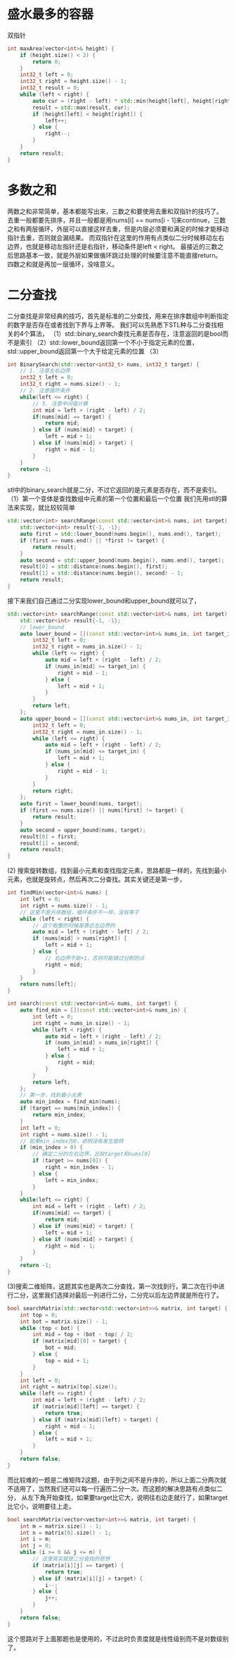 # 盛水最多的容器
双指针
```C++
int maxArea(vector<int>& height) {
    if (height.size() < 2) {
        return 0;
    }
    int32_t left = 0;
    int32_t right = height.size() - 1;
    int32_t result = 0;
    while (left < right) {
        auto cur = (right - left) * std::min(height[left], height[right]);
        result = std::max(result, cur);
        if (height[left] < height[right]) {
            left++;
        } else {
            right--;
        }
    }
    return result;
}
```

# 多数之和
两数之和非常简单，基本都能写出来，三数之和要使用去重和双指针的技巧了。
去重一般都要先排序，并且一般都是用nums[i] == nums[i - 1]来continue，三数之和有两层循环，外层可以直接这样去重，但是内层必须要和满足的时候才能移动指针去重，否则就会漏结果。
而双指针在这里的作用有点类似二分时候移动左右边界，也就是移动左指针还是右指针，移动条件是left < right。
最接近的三数之后思路基本一致，就是外层如果做循环跳过处理的时候要注意不能直接return。
四数之和就是再加一层循环，没啥意义。

# 二分查找
二分查找是非常经典的技巧，首先是标准的二分查找，用来在排序数组中判断指定的数字是否存在或者找到下界与上界等。
我们可以先熟悉下STL种与二分查找相关的4个算法，
（1）std::binary_search查找元素是否存在，注意返回的是bool而不是索引
（2）std::lower_bound返回第一个不小于指定元素的位置，std::upper_bound返回第一个大于给定元素的位置
（3）

```C++
int BinarySearch(std::vector<int32_t> nums, int32_t target) {
    // 1. 注意左右边界
    int32_t left = 0; 
    int32_t right = nums.size() - 1;
    // 2. 注意循环条件
    while(left <= right) {
        // 3. 注意中间值计算
        int mid = left + (right - left) / 2;
        if(nums[mid] == target) {
            return mid; 
        } else if (nums[mid] < target) {
            left = mid + 1;
        } else if (nums[mid] > target) {
            right = mid - 1;
        }
    }
    return -1;
}
```
stl中的binary_search就是二分，不过它返回的是元素是否存在，而不是索引。
（1）第一个变体是查找数组中元素的第一个位置和最后一个位置
我们先用stl的算法来实现，就比较较简单
```C++
std::vector<int> searchRange(const std::vector<int>& nums, int target) {
    std::vector<int> result{-1, -1};
    auto first = std::lower_bound(nums.begin(), nums.end(), target);
    if (first == nums.end() || *first != target) {
        return result;
    }
    auto second = std::upper_bound(nums.begin(), nums.end(), target);
    result[0] = std::distance(nums.begin(), first);
    result[1] = std::distance(nums.begin(), second) - 1;
    return result;
}
```
接下来我们自己通过二分实现lower_bound和upper_bound就可以了，
```C++
std::vector<int> searchRange(const std::vector<int>& nums, int target) {
    std::vector<int> result{-1, -1};
    // lower_bound
    auto lower_bound = [](const std::vector<int>& nums_in, int target_in) {
        int32_t left = 0;
        int32_t right = nums_in.size() - 1;
        while (left <= right) {
            auto mid = left + (right - left) / 2;
            if (nums_in[mid] >= target_in) {
                right = mid - 1;
            } else {
                left = mid + 1;
            }
        }
        return left;
    };
    auto upper_bound = [](const std::vector<int>& nums_in, int target_in) {
        int32_t left = 0;
        int32_t right = nums_in.size() - 1;
        while (left <= right) {
            auto mid = left + (right - left) / 2;
            if (nums_in[mid] <= target_in) {
                left = mid + 1;
            } else {
                right = mid - 1;
            }
        }
        return right;
    };
    auto first = lower_bound(nums, target);
    if (first == nums.size() || nums[first] != target) {
        return result;
    }
    auto second = upper_bound(nums, target);
    result[0] = first;
    result[1] = second;
    return result;
}
```
(2) 搜索旋转数组，找到最小元素和查找指定元素，思路都是一样的，先找到最小元素，也就是旋转点，然后再次二分查找。其实关键还是第一步，
```C++
int findMin(vector<int>& nums) {
    int left = 0;
    int right = nums.size() - 1;
    // 这里不是升序数组，循环条件不一样，没有等于
    while (left < right) {
        // 这个取整的时候是靠近左边界的
        auto mid = left + (right - left) / 2;
        if (nums[mid] > nums[right]) {
            left = mid + 1;
        } else {
            // 右边界不能+1，否则可能错过分割的点
            right = mid;
        }
    }
    return nums[left];
}

int search(const std::vector<int>& nums, int target) {
    auto find_min = [](const std::vector<int>& nums_in) {
        int left = 0;
        int right = nums_in.size() - 1;
        while (left < right) {
            auto mid = left + (right - left) / 2;
            if (nums_in[mid] > nums_in[right]) {
                left = mid + 1;
            } else {
                right = mid;
            }
        }
        return left;
    };
    // 第一步，找到最小元素
    auto min_index = find_min(nums);
    if (target == nums[min_index]) {
        return min_index;
    }
    int left = 0;
    int right = nums.size() - 1;
    // 如果min_index为0，说明没有发生旋转
    if (min_index > 0) {
        // 确定二分的左右边界，比较target和nums[0]
        if (target >= nums[0]) {
            right = min_index - 1;
        } else {
            left = min_index;
        }
    }
    while(left <= right) {
        int mid = left + (right - left) / 2;
        if(nums[mid] == target) {
            return mid; 
        } else if (nums[mid] < target) {
            left = mid + 1;
        } else if (nums[mid] > target) {
            right = mid - 1;
        }
    }
    return -1;
}
```

(3)搜索二维矩阵，这题其实也是两次二分查找，第一次找到行，第二次在行中进行二分，这里我们选择对最后一列进行二分，二分完以后左边界就是所在行了。
```C++
bool searchMatrix(std::vector<std::vector<int>>& matrix, int target) {
    int top = 0;
    int bot = matrix.size() - 1;
    while (top < bot) {
        int mid = top + (bot - top) / 2;
        if (matrix[mid][0] > target) {
            bot = mid;
        } else {
            top = mid + 1;
        }
    }
    int left = 0;
    int right = matrix[top].size();
    while (left <= right) {
        int mid = left + (right - left) / 2;
        if (matrix[mid][left] == target) {
            return true;
        } else if (matrix[mid][left] > target) {
            right = mid - 1;
        } else {
            left = mid + 1;
        }
    }
    return false;
}
```
而比较难的一题是二维矩阵2这题，由于列之间不是升序的，所以上面二分两次就不适用了，当然我们还可以每一行遍历二分一次。而这题的解决思路有点类似二分，
从左下角开始查找，如果要target比它大，说明往右边走就行了，如果target比它小，说明要往上走。
```C++
bool searchMatrix(vector<vector<int>>& matrix, int target) {
    int m = matrix.size() - 1;
    int n = matrix[0].size() - 1;
    int i = m;
    int j = 0;
    while (i >= 0 && j <= n) {
        // 这里其实就是二分查找的思想
        if (matrix[i][j] == target) {
            return true;
        } else if (matrix[i][j] > target) {
            i--;
        } else {
            j++;
        }
    }
    return false;
}
```
这个思路对于上面那题也是使用的，不过此时负责度就是线性级别而不是对数级别了。
